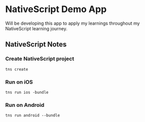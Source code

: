 # NativeScript Demo App

Will be developing this app to apply my learnings throughout my NativeScript learning journey.

## NativeScript Notes

### Create NativeScript project

`tns create`

### Run on iOS

`tns run ios -bundle`

### Run on Android

`tns run android --bundle`
